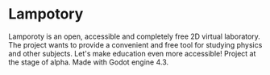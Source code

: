 # Lampotory
 Lamporoty is an open, accessible and completely free 2D virtual laboratory. The project wants to provide a convenient and free tool for studying physics and other subjects. Let's make education even more accessible! Project at the stage of alpha. Made with Godot engine 4.3. 
